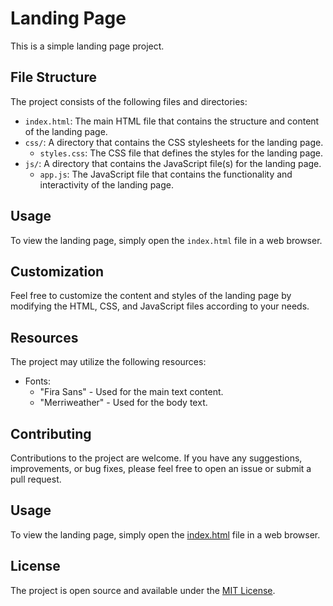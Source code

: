 # Landing Page

This is a simple landing page project.

## File Structure

The project consists of the following files and directories:

- `index.html`: The main HTML file that contains the structure and content of the landing page.
- `css/`: A directory that contains the CSS stylesheets for the landing page.
  - `styles.css`: The CSS file that defines the styles for the landing page.
- `js/`: A directory that contains the JavaScript file(s) for the landing page.
  - `app.js`: The JavaScript file that contains the functionality and interactivity of the landing page.

## Usage

To view the landing page, simply open the `index.html` file in a web browser.

## Customization

Feel free to customize the content and styles of the landing page by modifying the HTML, CSS, and JavaScript files according to your needs.

## Resources

The project may utilize the following resources:

- Fonts:
  - "Fira Sans" - Used for the main text content.
  - "Merriweather" - Used for the body text.

## Contributing

Contributions to the project are welcome. If you have any suggestions, improvements, or bug fixes, please feel free to open an issue or submit a pull request.

## Usage

To view the landing page, simply open the [index.html](https://nvnhann.github.io/FE-2/) file in a web browser.


## License

The project is open source and available under the [MIT License](LICENSE).
